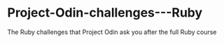 # Project-Odin-challenges---Ruby
The Ruby challenges that Project Odin ask you after the full Ruby course

